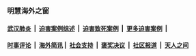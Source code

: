 
### 明慧海外之窗

####  [武汉肺炎](indexes/365.md?t=04191601) &nbsp;|&nbsp;  [迫害案例综述](indexes/328.md?t=04191601) &nbsp;|&nbsp; [迫害致死案例](indexes/277.md?t=04191601)  &nbsp;|&nbsp; [更多迫害案例](indexes/81.md?t=04191601)  &nbsp;|&nbsp; 
####  [时事评论](indexes/19.md?t=04191601) &nbsp;|&nbsp; [海外简讯](indexes/245.md?t=04191601)&nbsp;|&nbsp;  [社会支持](indexes/140.md?t=04191601) &nbsp;|&nbsp; [褒奖决议](indexes/282.md?t=04191601) &nbsp;|&nbsp; [社区报道](indexes/91.md?t=04191601)  &nbsp;|&nbsp; [天人之间](indexes/78.md?t=04191601) 

